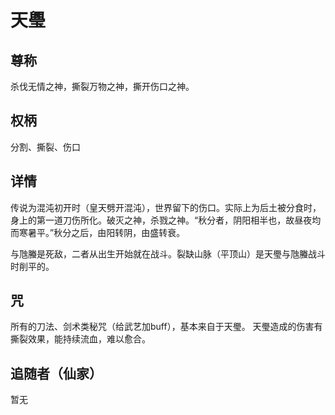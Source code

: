 # 天璺
## 尊称

杀伐无情之神，撕裂万物之神，撕开伤口之神。
## 权柄

分割、撕裂、伤口

## 详情

传说为混沌初开时（皇天劈开混沌），世界留下的伤口。实际上为后土被分食时，身上的第一道刀伤所化。破灭之神，杀戮之神。“秋分者，阴阳相半也，故昼夜均而寒暑平。”秋分之后，由阳转阴，由盛转衰。

与虺螣是死敌，二者从出生开始就在战斗。裂缺山脉（平顶山）是天璺与虺螣战斗时削平的。

## 咒

所有的刀法、剑术类秘咒（给武艺加buff），基本来自于天璺。
天璺造成的伤害有撕裂效果，能持续流血，难以愈合。

## 追随者（仙家）

暂无